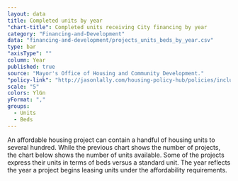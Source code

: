 ```yaml
---
layout: data
title: Completed units by year
"chart-title": Completed units receiving City financing by year
category: "Financing-and-Development"
data: "financing-and-development/projects_units_beds_by_year.csv"
type: bar
"axisType": ""
column: Year
published: true
source: "Mayor's Office of Housing and Community Development."
"policy-link": "http://jasonlally.com/housing-policy-hub/policies/inclusionary-housing/"
scale: "5"
colors: YlGn
yFormat: ","
groups: 
  - Units
  - Beds
---
```


An affordable housing project can contain a handful of housing units to several hundred.  While the previous chart shows the number of projects, the chart below shows the number of units available. Some of the projects express their units in terms of beds versus a standard unit. The year reflects the year a project begins leasing units under the affordability requirements.